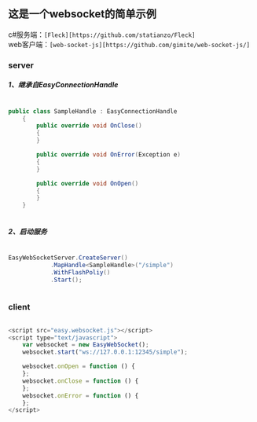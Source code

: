 ## 这是一个websocket的简单示例
c#服务端：`[Fleck][https://github.com/statianzo/Fleck] `
<br>
web客户端：`[web-socket-js][https://github.com/gimite/web-socket-js/] `
### server
##### 1、继承自EasyConnectionHandle
``` csharp

public class SampleHandle : EasyConnectionHandle
    {
        public override void OnClose()
        {
        }

        public override void OnError(Exception e)
        {
        }

        public override void OnOpen()
        {
        }
    }
    
```

##### 2、启动服务
``` c#

EasyWebSocketServer.CreateServer()
            .MapHandle<SampleHandle>("/simple")
            .WithFlashPoliy()
            .Start();
            
```
### client
``` javascript

<script src="easy.websocket.js"></script>
<script type="text/javascript">
    var websocket = new EasyWebSocket();
    websocket.start("ws://127.0.0.1:12345/simple");

    websocket.onOpen = function () {
    };
    websocket.onClose = function () {
    };
    websocket.onError = function () {
    };
</script>

```
